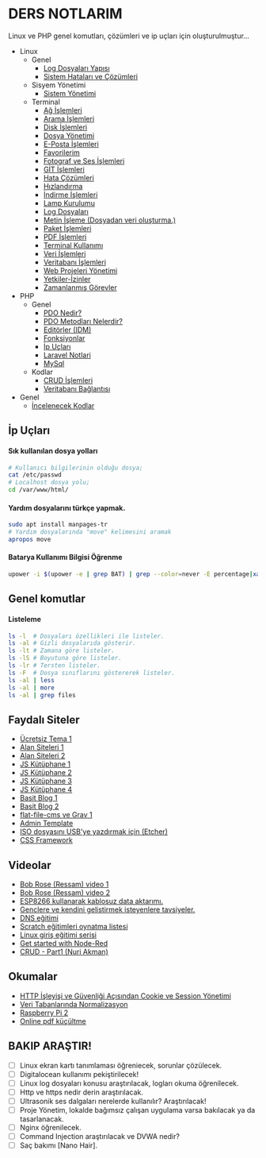 # DERS NOTLARIM

Linux ve PHP genel komutları, çözümleri ve ip uçları için oluşturulmuştur...

- Linux
	- Genel
		- [Log Dosyaları Yapısı](dosyalar/dosya-yapisi.md)
		- [Sistem Hataları ve Çözümleri](dosyalar/sistem-hatalari.md)
	- Sisyem Yönetimi
		- [Sistem Yönetimi](dosyalar/sistem-yonetimi.md)
	- Terminal
		- [Ağ İşlemleri](dosyalar/ag-islemleri.md)
		- [Arama İşlemleri](dosyalar/arama-islemleri.md)
		- [Disk İşlemleri](dosyalar/disk-islemleri.md)
		- [Dosya Yönetimi](dosyalar/dosya-yonetimi.md)
		- [E-Posta İşlemleri](dosyalar/e-posta-islemleri.md)
		- [Favorilerim](dosyalar/favorilerim.md)
		- [Fotograf ve Ses İşlemleri](dosyalar/fotograf-ses.md)
		- [GİT İşlemleri](dosyalar/git-islemleri.md)
		- [Hata Çözümleri](dosyalar/hata-cozumleri.md)
		- [Hızlandırma](dosyalar/hizlandirma.md)
		- [İndirme İşlemleri](dosyalar/yetkiler.md)
		- [Lamp Kurulumu](dosyalar/lamp-kurulumu.md)
		- [Log Dosyaları](dosyalar/log-dosyalari.md)
		- [Metin İşleme (Dosyadan veri oluşturma.)](dosyalar/metin-isleme.md)
		- [Paket İşlemleri](dosyalar/paketler.md)
		- [PDF İşlemleri](dosyalar/pdf-islemleri.md)
		- [Terminal Kullanımı](dosyalar/terminal-kullanimi.md)
		- [Veri İşlemleri](dosyalar/veri-islemleri.md)
		- [Veritabanı İşlemleri](dosyalar/veri-tabani.md)
		- [Web Projeleri Yönetimi](dosyalar/web-projeleri.md)
		- [Yetkiler-İzinler](dosyalar/yetkiler.md)
		- [Zamanlanmış Görevler](dosyalar/zamanlanmis-gorevler.md)
- PHP
	- Genel
		- [PDO Nedir?](dosyalar/pdo-nedir.md)
		- [PDO Metodları Nelerdir?](dosyalar/pdo-metodlari.md)
		- [Editörler (IDM)](dosyalar/editorler.md)
		- [Fonksiyonlar](dosyalar/fonksiyonlar.md)
		- [İp Uçları](dosyalar/ip-uclari.md)
		- [Laravel Notlari](dosyalar/laravel-notlari.md)
		- [MySql](dosyalar/php-mysql.md)
	- Kodlar
		- [CRUD İşlemleri](dosyalar/crud-islemleri.md)
		- [Veritabanı Bağlantısı](dosyalar/veri-tabani-baglantisi.md)
- Genel	
	- [İncelenecek Kodlar](dosyalar/incelenecekler.md)

## İp Uçları

#### Sık kullanılan dosya yolları

```bash
# Kullanıcı bilgilerinin olduğu dosya;
cat /etc/passwd
# Localhost dosya yolu;
cd /var/www/html/
```

#### Yardım dosyalarını türkçe yapmak.
```bash
sudo apt install manpages-tr
# Yardım dosyalarında "move" kelimesini aramak
apropos move
```
#### Batarya Kullanımı Bilgisi Öğrenme

```bash
upower -i $(upower -e | grep BAT) | grep --color=never -E percentage|xargs|cut -d' ' -f2|sed s/%//
```

## Genel komutlar

#### Listeleme

```bash
ls -l  # Dosyaları özellikleri ile listeler.
ls -al # Gizli dosyalarıda gösterir.
ls -lt # Zamana göre listeler.
ls -lS # Boyutuna göre listeler.
ls -lr # Tersten listeler.
ls -F  # Dosya sınıflarını göstererek listeler.
ls -al | less
ls -al | more
ls -al | grep files
```

## Faydalı Siteler

- [Ücretsiz Tema 1](https://w3layouts.com/) 
- [Alan Siteleri 1](https://digitalocean.com/)
- [Alan Siteleri 2](https://www.vultr.com/)
- [JS Kütüphane 1](http://trentrichardson.com/Impromptu/)
- [JS Kütüphane 2](http://textillate.js.org/)
- [JS Kütüphane 3](http://www.justinaguilar.com/animations/index.html)
- [JS Kütüphane 4](https://daneden.github.io/animate.css/)
- [Basit Blog 1](http://beltslib.net/basit-blog.html) 
- [Basit Blog 2](https://github.com/hozakar/basitblog/releases)
- [flat-file-cms ve Grav 1](http://blog.dynamicdrive.com/best-flat-file-cms-reviewed-and-compared/)
- [Admin Template](https://github.com/coreui/coreui-free-bootstrap-admin-template)
- [ISO dosyasını USB'ye yazdırmak için (Etcher)](https://etcher.io/)
- [CSS Framework](https://turkuazcss.com/)

## Videolar

- [Bob Rose (Ressam) video 1](https://www.youtube.com/channel/UCxcnsr1R5Ge_fbTu5ajt8DQ)
- [Bob Rose (Ressam) video 2](https://yandex.com.tr/video/preview/?filmId=6948454151854644335&text=bob+ross+resim+sevinci)
- [ESP8266 kullanarak kablosuz data aktarımı.](https://www.youtube.com/watch?v=3mhEp4yjI20)
- [Genclere ve kendini gelistirmek isteyenlere tavsiyeler.](https://www.youtube.com/watch?v=Ca35wp7W_jA&feature=em-uploademail)
- [DNS eğitimi](https://www.youtube.com/watch?v=mpQZVYPuDGU)
- [Scratch eğitimleri oynatma listesi](https://www.youtube.com/playlist?list=PLh9ECzBB8tJOUsrd6J-ifCB1LQeMCHD-x)
- [Linux giriş eğitimi serisi](https://www.youtube.com/playlist?list=PLh9ECzBB8tJOnxXrUTOqXfurKOZkN4mEY)
- [Get started with Node-Red](https://www.youtube.com/watch?v=O-FDqkhCryA&feature=share)
- [CRUD - Part1 (Nuri Akman)](https://www.youtube.com/watch?v=8fBLT-Ouvr0)

## Okumalar

- [HTTP İşleyişi ve Güvenliği Açısından Cookie ve Session Yönetimi](https://www.netsparker.com.tr/blog/web-guvenligi/http-isleyisi-ve-guvenligi-acisindan-cookie-ve-session-yonetimi/)
- [Veri Tabanlarında Normalizasyon](http://beltslib.net/veri-tabanlarinda-normalizasyon.html)
- [Raspberry Pi 2](http://www.raspi.gen.tr/2015/02/02/raspberry-pi-2-duyuruldu-ilk-inceleme-ve-on-izlenimler/)
- [Online pdf küçültme](https://smallpdf.com/tr/compress-pdf)


## BAKIP ARAŞTIR!

- [ ] Linux ekran kartı tanımlaması öğreniecek, sorunlar çözülecek.
- [ ] Digitalocean kullanımı pekiştirilecek!
- [ ] Linux log dosyaları konusu araştırılacak, logları okuma öğrenilecek.
- [ ] Http ve https nedir derin araştırılacak.
- [ ] Ultrasonik ses dalgaları nerelerde kullanılır? Araştırılacak!
- [ ] Proje Yönetim, lokalde bağımsız çalışan uygulama varsa bakılacak ya da tasarlanacak.
- [ ] Nginx öğrenilecek.
- [ ] Command Injection araştırılacak ve DVWA nedir?
- [ ] Saç bakımı [Nano Hair].